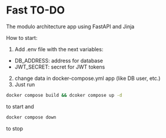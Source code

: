 # Fast TO-DO
The modulo architecture app using FastAPI and Jinja

How to start:
1. Add .env file with the next variables:
  - DB_ADDRESS: address for database
  - JWT_SECRET: secret for JWT tokens
2. change data in docker-compose.yml app (like DB user, etc.)
3. Just run
```bash
docker compose build && dcoker compose up -d
```
to start and 
```bash
docker compose down
```
to stop
